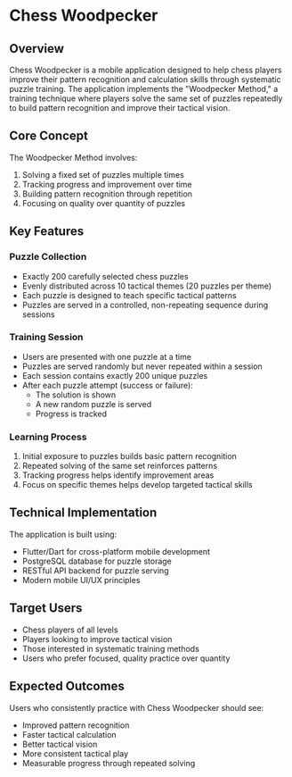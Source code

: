 # Chess Woodpecker

## Overview
Chess Woodpecker is a mobile application designed to help chess players improve their pattern recognition and calculation skills through systematic puzzle training. The application implements the "Woodpecker Method," a training technique where players solve the same set of puzzles repeatedly to build pattern recognition and improve their tactical vision.

## Core Concept
The Woodpecker Method involves:
1. Solving a fixed set of puzzles multiple times
2. Tracking progress and improvement over time
3. Building pattern recognition through repetition
4. Focusing on quality over quantity of puzzles

## Key Features

### Puzzle Collection
- Exactly 200 carefully selected chess puzzles
- Evenly distributed across 10 tactical themes (20 puzzles per theme)
- Each puzzle is designed to teach specific tactical patterns
- Puzzles are served in a controlled, non-repeating sequence during sessions

### Training Session
- Users are presented with one puzzle at a time
- Puzzles are served randomly but never repeated within a session
- Each session contains exactly 200 unique puzzles
- After each puzzle attempt (success or failure):
  - The solution is shown
  - A new random puzzle is served
  - Progress is tracked

### Learning Process
1. Initial exposure to puzzles builds basic pattern recognition
2. Repeated solving of the same set reinforces patterns
3. Tracking progress helps identify improvement areas
4. Focus on specific themes helps develop targeted tactical skills

## Technical Implementation
The application is built using:
- Flutter/Dart for cross-platform mobile development
- PostgreSQL database for puzzle storage
- RESTful API backend for puzzle serving
- Modern mobile UI/UX principles

## Target Users
- Chess players of all levels
- Players looking to improve tactical vision
- Those interested in systematic training methods
- Users who prefer focused, quality practice over quantity

## Expected Outcomes
Users who consistently practice with Chess Woodpecker should see:
- Improved pattern recognition
- Faster tactical calculation
- Better tactical vision
- More consistent tactical play
- Measurable progress through repeated solving 